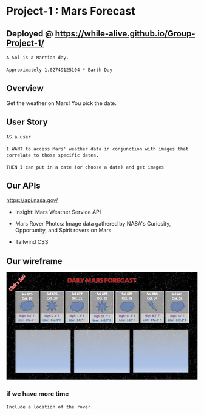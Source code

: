 # Project-1 : Mars Forecast

## Deployed @ https://while-alive.github.io/Group-Project-1/

```
A Sol is a Martian day. 

Approximately 1.02749125104 * Earth Day
```

## Overview
Get the weather on Mars! You pick the date.

## User Story
```
AS a user 

I WANT to access Mars' weather data in conjunction with images that correlate to those specific dates.

THEN I can put in a date (or choose a date) and get images
```

## Our APIs
https://api.nasa.gov/
* Insight: Mars Weather Service API
  
* Mars Rover Photos: Image data gathered by NASA's Curiosity, Opportunity, and Spirit rovers on Mars
  
* Tailwind CSS


## Our wireframe 
![DAILY MARS FORECAST](./assets/Mockup.png)


### if we have more time
```
Include a location of the rover 
```
